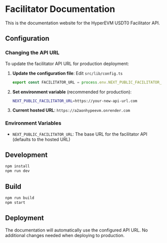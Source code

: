 # Facilitator Documentation

This is the documentation website for the HyperEVM USDT0 Facilitator API.

## Configuration

### Changing the API URL

To update the facilitator API URL for production deployment:

1. **Update the configuration file**: Edit `src/lib/config.ts`
   ```typescript
   export const FACILITATOR_URL = process.env.NEXT_PUBLIC_FACILITATOR_URL || 'https://your-new-api-url.com'
   ```

2. **Set environment variable** (recommended for production):
   ```bash
   NEXT_PUBLIC_FACILITATOR_URL=https://your-new-api-url.com
   ```

3. **Current hosted URL**: `https://a2aonhypeevm.onrender.com`

### Environment Variables

- `NEXT_PUBLIC_FACILITATOR_URL`: The base URL for the facilitator API (defaults to the hosted URL)

## Development

```bash
npm install
npm run dev
```

## Build

```bash
npm run build
npm start
```

## Deployment

The documentation will automatically use the configured API URL. No additional changes needed when deploying to production.